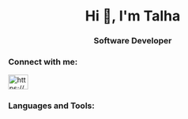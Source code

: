 <h1 align="center">Hi 👋, I'm Talha</h1>
<h3 align="center">Software Developer</h3>

<h3 align="left,center">Connect with me:</h3>
<p align="left">
<a href="https://twitter.com/https://x.com/thexalha" target="blank"><img align="center" src="https://raw.githubusercontent.com/rahuldkjain/github-profile-readme-generator/master/src/images/icons/Social/twitter.svg" alt="https://x.com/thexalha" height="30" width="40" /></a>
</p>

<h3 align="left">Languages and Tools:</h3>


